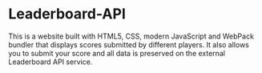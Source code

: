 # Leaderboard-API
This is a website built with HTML5, CSS, modern JavaScript and WebPack bundler that displays scores submitted by different players. It also allows you to submit your score and all data is preserved on the external Leaderboard API service.

